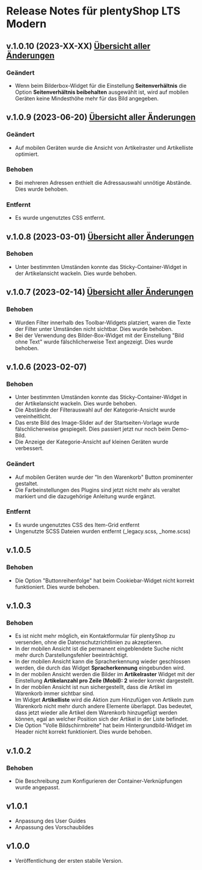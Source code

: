 # Release Notes für plentyShop LTS Modern

## v.1.0.10 (2023-XX-XX) <a href="https://github.com/plentymarkets/plugin-plentyshop-lts-modern/compare/1.0.9...1.0.10" target="_blank" rel="noopener"><b>Übersicht aller Änderungen</b></a>
### Geändert

- Wenn beim Bilderbox-Widget für die Einstellung **Seitenverhältnis** die Option **Seitenverhältnis beibehalten** ausgewählt ist, wird auf mobilen Geräten keine Mindesthöhe mehr für das Bild angegeben.

## v.1.0.9 (2023-06-20) <a href="https://github.com/plentymarkets/plugin-plentyshop-lts-modern/compare/1.0.8...1.0.9" target="_blank" rel="noopener"><b>Übersicht aller Änderungen</b></a>

### Geändert

- Auf mobilen Geräten wurde die Ansicht von Artikelraster und Artikelliste optimiert.

### Behoben

- Bei mehreren Adressen enthielt die Adressauswahl unnötige Abstände. Dies wurde behoben.

### Entfernt

- Es wurde ungenutztes CSS entfernt.

## v.1.0.8 (2023-03-01) <a href="https://github.com/plentymarkets/plugin-plentyshop-lts-modern/compare/1.0.7...1.0.8" target="_blank" rel="noopener"><b>Übersicht aller Änderungen</b></a>

### Behoben

- Unter bestimmten Umständen konnte das Sticky-Container-Widget in der Artikelansicht wackeln. Dies wurde behoben.

## v.1.0.7 (2023-02-14) <a href="https://github.com/plentymarkets/plugin-plentyshop-lts-modern/compare/1.0.6...1.0.7" target="_blank" rel="noopener"><b>Übersicht aller Änderungen</b></a>

### Behoben

- Wurden Filter innerhalb des Toolbar-Widgets platziert, waren die Texte der Filter unter Umständen nicht sichtbar. Dies wurde behoben.
- Bei der Verwendung des Bilder-Box-Widget mit der Einstellung "Bild ohne Text" wurde fälschlicherweise Text angezeigt. Dies wurde behoben.

## v.1.0.6 (2023-02-07)

### Behoben

- Unter bestimmten Umständen konnte das Sticky-Container-Widget in der Artikelansicht wackeln. Dies wurde behoben.
- Die Abstände der Filterauswahl auf der Kategorie-Ansicht wurde vereinheitlicht.
- Das erste Bild des Image-Slider auf der Startseiten-Vorlage wurde fälschlicherweise gespiegelt. Dies passiert jetzt nur noch beim Demo-Bild.
- Die Anzeige der Kategorie-Ansicht auf kleinen Geräten wurde verbessert.

### Geändert

- Auf mobilen Geräten wurde der "In den Warenkorb" Button prominenter gestaltet.
- Die Farbeinstellungen des Plugins sind jetzt nicht mehr als veraltet markiert und die dazugehörige Anleitung wurde ergänzt.

### Entfernt

- Es wurde ungenutztes CSS des Item-Grid entfernt
- Ungenutzte SCSS Dateien wurden entfernt (_legacy.scss, _home.scss)

## v.1.0.5

### Behoben

- Die Option "Buttonreihenfolge" hat beim Cookiebar-Widget nicht korrekt funktioniert. Dies wurde behoben.

## v.1.0.3

### Behoben

- Es ist nicht mehr möglich, ein Kontaktformular für plentyShop zu versenden, ohne die Datenschutzrichtlinien zu akzeptieren.
- In der mobilen Ansicht ist die permanent eingeblendete Suche nicht mehr durch Darstellungsfehler beeinträchtigt.
- In der mobilen Ansicht kann die Spracherkennung wieder geschlossen werden, die durch das Widget **Spracherkennung** eingebunden wird.
- In der mobilen Ansicht werden die Bilder im **Artikelraster** Widget mit der Einstellung **Artikelanzahl pro Zeile (Mobil): 2**  wieder korrekt dargestellt.
- In der mobilen Ansicht ist nun sichergestellt, dass die Artikel im Warenkorb immer sichtbar sind.
- Im Widget **Artikelliste** wird die Aktion zum Hinzufügen von Artikeln zum Warenkorb nicht mehr durch andere Elemente überlappt. Das bedeutet, dass jetzt wieder alle Artikel dem Warenkorb hinzugefügt werden können, egal an welcher Position sich der Artikel in der Liste befindet.
- Die Option "Volle Bildschirmbreite" hat beim Hintergrundbild-Widget im Header nicht korrekt funktioniert. Dies wurde behoben.

## v.1.0.2

### Behoben

- Die Beschreibung zum Konfigurieren der Container-Verknüpfungen wurde angepasst.

## v1.0.1

- Anpassung des User Guides
- Anpassung des Vorschaubildes

## v1.0.0

- Veröffentlichung der ersten stabile Version.
